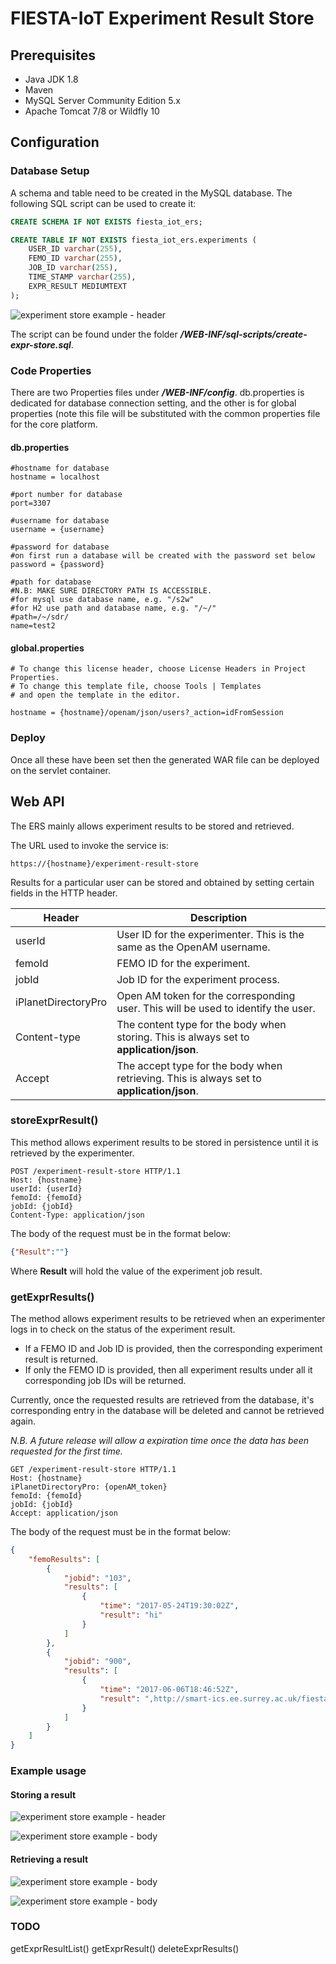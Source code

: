 # FIESTA-IoT Experiment Result Store  

## Prerequisites  
 - Java JDK 1.8  
 - Maven  
 - MySQL Server Community Edition 5.x  
 - Apache Tomcat 7/8 or Wildfly 10  

## Configuration  

### Database Setup  

A schema and table need to be created in the MySQL database. The following SQL script can be used to create it:

``` sql  
CREATE SCHEMA IF NOT EXISTS fiesta_iot_ers;

CREATE TABLE IF NOT EXISTS fiesta_iot_ers.experiments (
    USER_ID varchar(255),
    FEMO_ID varchar(255),
    JOB_ID varchar(255),
    TIME_STAMP varchar(255),
    EXPR_RESULT MEDIUMTEXT
);
```  

![experiment store example - header](https://www.dropbox.com/s/tc5kcr56c9i0mo4/store-expr-example-db.png?dl=1)  

The script can be found under the folder ***/WEB-INF/sql-scripts/create-expr-store.sql***.  

### Code Properties  

There are two Properties files under ***/WEB-INF/config***. db.properties is dedicated for database connection setting, and the other is for global properties (note this file will be substituted with the common properties file for the core platform.  

#### db.properties  

``` 
#hostname for database
hostname = localhost

#port number for database
port=3307

#username for database
username = {username}

#password for database
#on first run a database will be created with the password set below
password = {password}

#path for database
#N.B: MAKE SURE DIRECTORY PATH IS ACCESSIBLE.
#for mysql use database name, e.g. "/s2w"
#for H2 use path and database name, e.g. "/~/" 
#path=/~/sdr/
name=test2

``` 
#### global.properties  

```
# To change this license header, choose License Headers in Project Properties.
# To change this template file, choose Tools | Templates
# and open the template in the editor.

hostname = {hostname}/openam/json/users?_action=idFromSession

``` 
### Deploy  
Once all these have been set then the generated WAR file can be deployed on the servlet container.  

## Web API  

The ERS mainly allows experiment results to be stored and retrieved. 

The URL used to invoke the service is:
```  
https://{hostname}/experiment-result-store  
```   
 Results for a particular user can be stored and obtained by setting certain fields in the HTTP header.

| Header  | Description  |
|---|---| 
|userId|  User ID for the experimenter. This is the same as the OpenAM username. |
|femoId|  FEMO ID for the experiment. |
|jobId| Job ID for the experiment process.|
|iPlanetDirectoryPro| Open AM token for the corresponding user. This will be used to identify the user. |
|Content-type| The content type for the body when storing. This is always set to **application/json**.|
|Accept| The accept type for the body when retrieving. This is always set to **application/json**.|

### storeExprResult()  
This method allows experiment results to be stored in persistence until it is retrieved by the experimenter.  
``` 
POST /experiment-result-store HTTP/1.1
Host: {hostname}
userId: {userId}
femoId: {femoId}
jobId: {jobId}
Content-Type: application/json
```  

The body of the request must be in the format below:

```json  
{"Result":""}
```  
 Where **Result** will hold the value of the experiment job result.
 
### getExprResults()  

The method allows experiment results to be retrieved when an experimenter logs in to check on the status of the experiment result.  

 - If a FEMO ID and Job ID is provided, then the corresponding experiment result is returned. 
 - If only the FEMO ID is provided, then all experiment results under all it corresponding job IDs will be returned. 

Currently, once the requested results are retrieved from the database, it's corresponding entry in the database will be deleted and cannot be retrieved again. 

*N.B. A future release will allow a expiration time once the data has been requested for the first time.*
``` 
GET /experiment-result-store HTTP/1.1
Host: {hostname}
iPlanetDirectoryPro: {openAM_token}
femoId: {femoId}
jobId: {jobId}
Accept: application/json 
```  

The body of the request must be in the format below:

```json  
{
    "femoResults": [
        {
            "jobid": "103",
            "results": [
                {
                    "time": "2017-05-24T19:30:02Z",
                    "result": "hi"
                }
            ]
        },
        {
            "jobid": "900",
            "results": [
                {
                    "time": "2017-06-06T18:46:52Z",
                    "result": ",http://smart-ics.ee.surrey.ac.uk/fiesta-iot/resource/sc-sics-sp-002-power,http://smart-ics.ee.surrey.ac.uk/fiesta-iot/resource/sc-sics-sp-001-power\n0.0,1.432187701766452e-14,1.9040324872321435e-14\n0.00819672131148,10.483904864244515,12.66849135485158\n0.016393442623,10.037536235817262,11.694920662095793\n0.0245901639344,8.274362461842944,10.787303593017295\n0.0327868852459,6.936821514862263,8.95507559616293\n0.0409836065574,5.322912117131182,6.684190365119811\n0.0491803278689,4.0828434819081725,4.156983856615794\n0.0573770491803,2.267728032490481,2.530561320212919\n0.0655737704918,0.6565507982225585,0.6050609198606894\n0.0737704918033,1.3997255070742531,1.0799031869904239\n0.0819672131148,1.665701660453452,2.954284570154875\n0.0901639344262,1.6320456294790227,2.5005243782136066\n0.0983606557377,1.5195656197778484,2.7019058846634727\n"
                }
            ]
        }
    ]
}
```  

### Example  usage

#### Storing a result  
![experiment store example - header](https://www.dropbox.com/s/ujjbz07so0cwwkt/store-expr-example-header.png?dl=1)  

![experiment store example - body](https://www.dropbox.com/s/7c6mckriyp8fogk/store-expr-example-body.png?dl=1)  

#### Retrieving a result  
![experiment store example - body](https://www.dropbox.com/s/bea2ify1uguxxrn/retreive-expr-example-header.png?dl=1)  

![experiment store example - body](https://www.dropbox.com/s/fpnfmga82ct3h90/retreive-expr-example-body.png?dl=1)  


### TODO
getExprResultList() 
getExprResult() 
deleteExprResults()  
